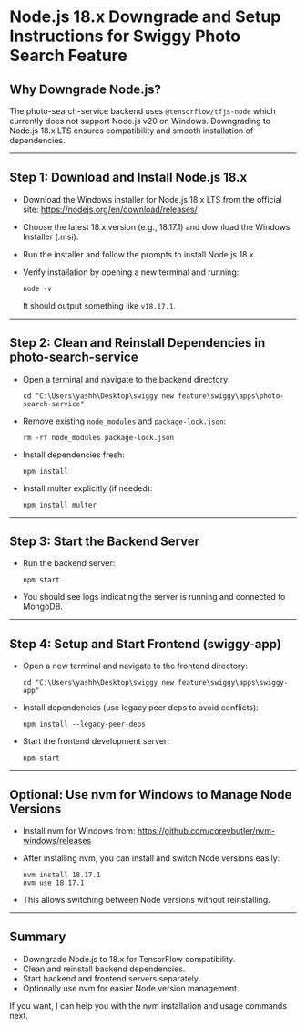 # Node.js 18.x Downgrade and Setup Instructions for Swiggy Photo Search Feature

## Why Downgrade Node.js?
The photo-search-service backend uses `@tensorflow/tfjs-node` which currently does not support Node.js v20 on Windows. Downgrading to Node.js 18.x LTS ensures compatibility and smooth installation of dependencies.

---

## Step 1: Download and Install Node.js 18.x

- Download the Windows installer for Node.js 18.x LTS from the official site:
  https://nodejs.org/en/download/releases/

- Choose the latest 18.x version (e.g., 18.17.1) and download the Windows Installer (.msi).

- Run the installer and follow the prompts to install Node.js 18.x.

- Verify installation by opening a new terminal and running:
  ```
  node -v
  ```
  It should output something like `v18.17.1`.

---

## Step 2: Clean and Reinstall Dependencies in photo-search-service

- Open a terminal and navigate to the backend directory:
  ```
  cd "C:\Users\yashh\Desktop\swiggy new feature\swiggy\apps\photo-search-service"
  ```

- Remove existing `node_modules` and `package-lock.json`:
  ```
  rm -rf node_modules package-lock.json
  ```

- Install dependencies fresh:
  ```
  npm install
  ```

- Install multer explicitly (if needed):
  ```
  npm install multer
  ```

---

## Step 3: Start the Backend Server

- Run the backend server:
  ```
  npm start
  ```

- You should see logs indicating the server is running and connected to MongoDB.

---

## Step 4: Setup and Start Frontend (swiggy-app)

- Open a new terminal and navigate to the frontend directory:
  ```
  cd "C:\Users\yashh\Desktop\swiggy new feature\swiggy\apps\swiggy-app"
  ```

- Install dependencies (use legacy peer deps to avoid conflicts):
  ```
  npm install --legacy-peer-deps
  ```

- Start the frontend development server:
  ```
  npm start
  ```

---

## Optional: Use nvm for Windows to Manage Node Versions

- Install nvm for Windows from:
  https://github.com/coreybutler/nvm-windows/releases

- After installing nvm, you can install and switch Node versions easily:
  ```
  nvm install 18.17.1
  nvm use 18.17.1
  ```

- This allows switching between Node versions without reinstalling.

---

## Summary

- Downgrade Node.js to 18.x for TensorFlow compatibility.
- Clean and reinstall backend dependencies.
- Start backend and frontend servers separately.
- Optionally use nvm for easier Node version management.

If you want, I can help you with the nvm installation and usage commands next.
